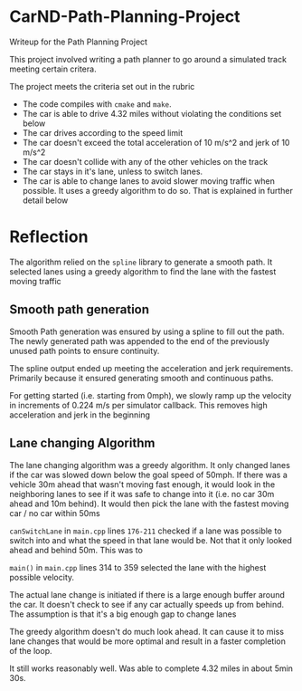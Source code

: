 # CarND-Path-Planning-Project
Writeup for the Path Planning Project

This project involved writing a path planner to go around a simulated track meeting certain critera. 

The project meets the criteria set out in the rubric

* The code compiles with `cmake` and `make`.
* The car is able to drive 4.32 miles without violating the conditions set below
* The car drives according to the speed limit
* The car doesn't exceed the total acceleration of 10 m/s^2 and jerk of 10 m/s^2
* The car doesn't collide with any of the other vehicles on the track
* The car stays in it's lane, unless to switch lanes. 
* The car is able to change lanes to avoid slower moving traffic when possible. It uses a greedy algorithm to do so. That is explained in further detail below

# Reflection
The algorithm relied on the `spline` library to generate a smooth path. It selected lanes using a 
greedy algorithm to find the lane with the fastest moving traffic

## Smooth path generation

Smooth Path generation was ensured by using a spline to fill out the path. The newly generated path was appended to the end of the previously unused path points to ensure continuity. 

The spline output ended up meeting the acceleration and jerk requirements. Primarily because it ensured generating smooth and continuous paths.

For getting started (i.e. starting from 0mph), we slowly ramp up the velocity in increments of 0.224 m/s per simulator callback. This removes high acceleration and jerk in the beginning

## Lane changing Algorithm

The lane changing algorithm was a greedy algorithm. It only changed lanes if the car was slowed down below the goal speed of 50mph. If there was a vehicle 30m ahead that wasn't moving fast enough, it would look in the neighboring lanes to see if it was safe to change into it (i.e. no car 30m ahead and 10m behind). 
It would then pick the lane with the fastest moving car / no car within 50ms 

`canSwitchLane` in `main.cpp` lines `176-211` checked if a lane was possible to switch into and
what the speed in that lane would be. Not that it only looked ahead and behind 50m. This was to 

`main()` in `main.cpp` lines 314 to 359 selected the lane with the highest possible velocity. 

The actual lane change is initiated if there is a large enough buffer around the car. It doesn't check to see if any car actually speeds up from behind. The assumption is that it's a big enough gap to change lanes

The greedy algorithm doesn't do much look ahead. It can cause it to miss lane changes that would be more
optimal and result in a faster completion of the loop. 

It still works reasonably well. Was able to complete 4.32 miles in about 5min 30s. 
